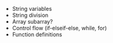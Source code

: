 * String variables
* String division
* Array subarray?
* Control flow (if-elseif-else, while, for)
* Function definitions
